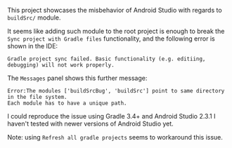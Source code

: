 This project showcases the misbehavior of Android Studio with regards to `buildSrc/` module.

It seems like adding such module to the root project is enough to break the `Sync project with Gradle files` functionality, and the following error is shown in the IDE:

```
Gradle project sync failed. Basic functionality (e.g. editiing, debugging) will not work properly.
```

The `Messages` panel shows this further message:
 ```
 Error:The modules ['buildSrcBug', 'buildSrc'] point to same directory in the file system.
 Each module has to have a unique path.
 ```

I could reproduce the issue using Gradle 3.4+ and Android Studio 2.3.1 I haven't tested with newer versions of Android Studio yet.

Note: using `Refresh all gradle projects` seems to workaround this issue.
